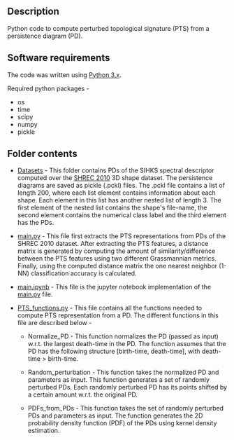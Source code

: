 ## Description

Python code to compute perturbed topological signature (PTS) from a persistence diagram (PD).

## Software requirements

The code was written using [Python 3.x](https://www.python.org/downloads/).

Required python packages - 
* os
* time
* scipy
* numpy
* pickle

## Folder contents

* [Datasets](https://github.com/anirudhsom/Perturbed-Topological-Signature/tree/master/Python/Datasets) - This folder contains PDs of the SIHKS spectral descriptor computed over the [SHREC 2010](http://morpheo.inrialpes.fr/~wuhrer/data/uploads/publications/non-rigid-shrec10.pdf) 3D shape dataset. The persistence diagrams are saved as pickle (.pckl) files. The .pckl file contains a list of length 200, where each list element contains information about each shape. Each element in this list has another nested list of length 3. The first element of the nested list contains the shape's file-name, the second element contains the numerical class label and the third element has the PDs.

* [main.py](https://github.com/anirudhsom/Perturbed-Topological-Signature/blob/master/Python/main.py) - This file first extracts the PTS representations from PDs of the SHREC 2010 dataset. After extracting the PTS features, a distance matrix is generated by computing the amount of similarity/difference between the PTS features using two different Grassmannian metrics. Finally, using the computed distance matrix the one nearest neighbor (1-NN) classification accuracy is calculated.

* [main.ipynb](https://github.com/anirudhsom/Perturbed-Topological-Signature/blob/master/Python/main.ipynb) - This file is the jupyter notebook implementation of the [main.py](https://github.com/anirudhsom/Perturbed-Topological-Signature/blob/master/Python/main.py) file.

* [PTS_functions.py](https://github.com/anirudhsom/Perturbed-Topological-Signature/blob/master/Python/PTS_functions.py) - This file contains all the functions needed to compute PTS representation from a PD. The different functions in this file are described below - 

  * Normalize_PD - This function normalizes the PD (passed as input) w.r.t. the largest death-time in the PD. The function assumes that the PD has the following structure [birth-time, death-time], with death-time > birth-time.
  
  * Random_perturbation - This function takes the normalized PD and parameters as input. This function generates a set of randomly perturbed PDs. Each randomly perturbed PD has its points shifted by a certain amount w.r.t. the original PD.
  
  * PDFs_from_PDs - This function takes the set of randomly perturbed PDs and parameters as input. The function generates the 2D probability density function (PDF) of the PDs using kernel density estimation.
